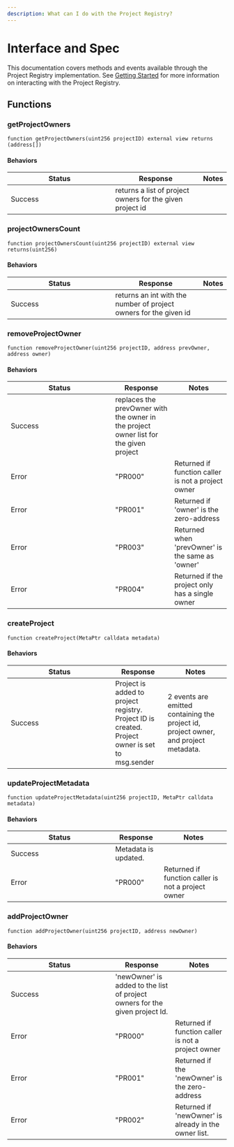 ```yaml
---
description: What can I do with the Project Registry?
---
```


# Interface and Spec

This documentation covers methods and events available through the Project
Registry implementation. See [Getting Started](getting-started.md) for more
information on interacting with the Project Registry.

## Functions

### getProjectOwners

    function getProjectOwners(uint256 projectID) external view returns (address[])

#### Behaviors&#x20;

<table><thead><tr><th
width="224">Status</th><th>Response</th><th>Notes</th></tr></thead><tbody><tr><td>Success</td><td>returns
a list of project owners for the given project
id</td><td></td></tr></tbody></table>

### projectOwnersCount

    function projectOwnersCount(uint256 projectID) external view returns(uint256)

#### Behaviors&#x20;

<table><thead><tr><th
width="224">Status</th><th>Response</th><th>Notes</th></tr></thead><tbody><tr><td>Success</td><td>returns
an int with the number of project owners for the given
id</td><td></td></tr></tbody></table>

### removeProjectOwner

    function removeProjectOwner(uint256 projectID, address prevOwner, address owner)

#### Behaviors&#x20;

<table><thead><tr><th
width="224">Status</th><th>Response</th><th>Notes</th></tr></thead><tbody><tr><td>Success</td><td>replaces
the prevOwner with the owner in the project owner list for the given
project</td><td></td></tr><tr><td>Error</td><td>"PR000"</td><td>Returned if
function caller is not a project
owner</td></tr><tr><td>Error</td><td>"PR001"</td><td>Returned if 'owner' is the
zero-address</td></tr><tr><td>Error</td><td>"PR003"</td><td>Returned when
'prevOwner' is the same as
'owner'</td></tr><tr><td>Error</td><td>"PR004"</td><td>Returned if the project
only has a single owner</td></tr></tbody></table>

### createProject

    function createProject(MetaPtr calldata metadata)

#### Behaviors&#x20;

<table><thead><tr><th
width="224">Status</th><th>Response</th><th>Notes</th></tr></thead><tbody><tr><td>Success</td><td>Project
is added to project registry.<br>Project ID is created.<br>Project owner is set
to msg.sender</td><td>2 events are emitted containing the project id, project
owner, and project metadata.</td></tr></tbody></table>

### updateProjectMetadata

    function updateProjectMetadata(uint256 projectID, MetaPtr calldata metadata)

#### Behaviors&#x20;

<table><thead><tr><th
width="224">Status</th><th>Response</th><th>Notes</th></tr></thead><tbody><tr><td>Success</td><td>Metadata
is updated. </td><td></td></tr><tr><td>Error</td><td>"PR000"</td><td>Returned if
function caller is not a project owner</td></tr></tbody></table>

### addProjectOwner

    function addProjectOwner(uint256 projectID, address newOwner)

#### Behaviors&#x20;

<table><thead><tr><th
width="224">Status</th><th>Response</th><th>Notes</th></tr></thead><tbody><tr><td>Success</td><td>'newOwner'
is added to the list of project owners for the given project
Id.</td><td></td></tr><tr><td>Error</td><td>"PR000"</td><td>Returned if function
caller is not a project
owner</td></tr><tr><td>Error</td><td>"PR001"</td><td>Returned if the 'newOwner'
is the zero-address</td></tr><tr><td>Error</td><td>"PR002"</td><td>Returned if
'newOwner' is already in the owner list.</td></tr></tbody></table>
